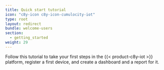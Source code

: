 ```yaml
---
title: Quick start tutorial
icon: "c8y-icon c8y-icon-cumulocity-iot"
type: root
layout: redirect
bundle: welcome-users
section:
  - getting_started
weight: 29
---
```


Follow this tutorial to take your first steps in the {{< product-c8y-iot >}} platform, register a first device, and create a dashboard and a report for it.


